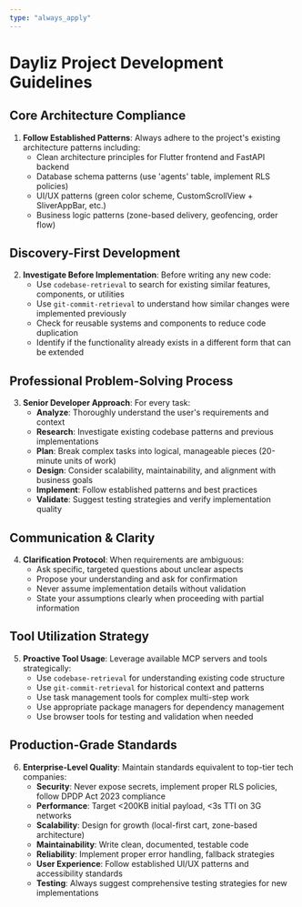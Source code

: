 ```yaml
---
type: "always_apply"
---
```


# Dayliz Project Development Guidelines

## Core Architecture Compliance
1. **Follow Established Patterns**: Always adhere to the project's existing architecture patterns including:
   - Clean architecture principles for Flutter frontend and FastAPI backend
   - Database schema patterns (use 'agents' table, implement RLS policies)
   - UI/UX patterns (green color scheme, CustomScrollView + SliverAppBar, etc.)
   - Business logic patterns (zone-based delivery, geofencing, order flow)

## Discovery-First Development
2. **Investigate Before Implementation**: Before writing any new code:
   - Use `codebase-retrieval` to search for existing similar features, components, or utilities
   - Use `git-commit-retrieval` to understand how similar changes were implemented previously
   - Check for reusable systems and components to reduce code duplication
   - Identify if the functionality already exists in a different form that can be extended

## Professional Problem-Solving Process
3. **Senior Developer Approach**: For every task:
   - **Analyze**: Thoroughly understand the user's requirements and context
   - **Research**: Investigate existing codebase patterns and previous implementations
   - **Plan**: Break complex tasks into logical, manageable pieces (20-minute units of work)
   - **Design**: Consider scalability, maintainability, and alignment with business goals
   - **Implement**: Follow established patterns and best practices
   - **Validate**: Suggest testing strategies and verify implementation quality

## Communication & Clarity
4. **Clarification Protocol**: When requirements are ambiguous:
   - Ask specific, targeted questions about unclear aspects
   - Propose your understanding and ask for confirmation
   - Never assume implementation details without validation
   - State your assumptions clearly when proceeding with partial information

## Tool Utilization Strategy
5. **Proactive Tool Usage**: Leverage available MCP servers and tools strategically:
   - Use `codebase-retrieval` for understanding existing code structure
   - Use `git-commit-retrieval` for historical context and patterns
   - Use task management tools for complex multi-step work
   - Use appropriate package managers for dependency management
   - Use browser tools for testing and validation when needed

## Production-Grade Standards
6. **Enterprise-Level Quality**: Maintain standards equivalent to top-tier tech companies:
   - **Security**: Never expose secrets, implement proper RLS policies, follow DPDP Act 2023 compliance
   - **Performance**: Target <200KB initial payload, <3s TTI on 3G networks
   - **Scalability**: Design for growth (local-first cart, zone-based architecture)
   - **Maintainability**: Write clean, documented, testable code
   - **Reliability**: Implement proper error handling, fallback strategies
   - **User Experience**: Follow established UI/UX patterns and accessibility standards
   - **Testing**: Always suggest comprehensive testing strategies for new implementations